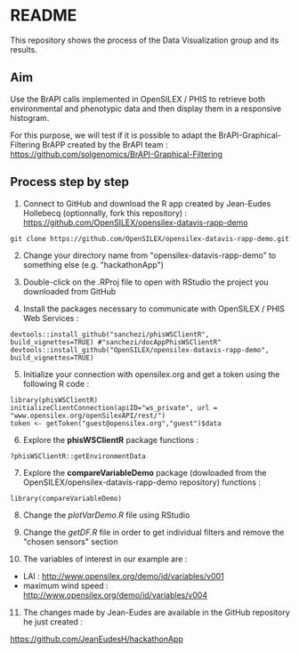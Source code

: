 # README

This repository shows the process of the Data Visualization group and its results.

## Aim

Use the BrAPI calls implemented in OpenSILEX / PHIS to retrieve both environmental and phenotypic data and then display them in a responsive histogram.

For this purpose, we will test if it is possible to adapt the BrAPI-Graphical-Filtering BrAPP created by the BrAPI team : https://github.com/solgenomics/BrAPI-Graphical-Filtering

## Process step by step

1. Connect to GitHub and download the R app created by Jean-Eudes Hollebecq (optionnally, fork this repository) : https://github.com/OpenSILEX/opensilex-datavis-rapp-demo

```{bash}
git clone https://github.com/OpenSILEX/opensilex-datavis-rapp-demo.git
```

2. Change your directory name from "opensilex-datavis-rapp-demo" to something else (e.g. "hackathonApp")

3. Double-click on the .RProj file to open with RStudio the project you downloaded from GitHub

4. Install the packages necessary to communicate with OpenSILEX / PHIS Web Services :

```{r}
devtools::install_github("sanchezi/phisWSClientR", build_vignettes=TRUE) #"sanchezi/docAppPhisWSClientR"
devtools::install_github("OpenSILEX/opensilex-datavis-rapp-demo", build_vignettes=TRUE)
```

5. Initialize your connection with opensilex.org and get a token using the following R code :

```{r}
library(phisWSClientR)
initializeClientConnection(apiID="ws_private", url = "www.opensilex.org/openSilexAPI/rest/")
token <- getToken("guest@opensilex.org","guest")$data
```

6. Explore the **phisWSClientR** package functions :

```{r}
?phisWSClientR::getEnvironmentData
```

7. Explore the **compareVariableDemo** package (dowloaded from the OpenSILEX/opensilex-datavis-rapp-demo repository) functions :

```{r}
library(compareVariableDemo)
```

8. Change the *plotVarDemo.R* file using RStudio

9. Change the *getDF.R* file in order to get individual filters and remove the "chosen sensors" section

10. The variables of interest in our example are :

- LAI : http://www.opensilex.org/demo/id/variables/v001
- maximum wind speed : http://www.opensilex.org/demo/id/variables/v004

11. The changes made by Jean-Eudes are available in the GitHub repository he just created :

https://github.com/JeanEudesH/hackathonApp


